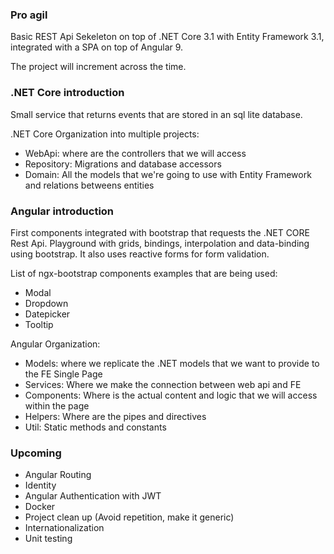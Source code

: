 ### Pro agil

Basic REST Api Sekeleton on top of .NET Core 3.1 with Entity Framework 3.1, integrated with a SPA on top of Angular 9.

The project will increment across the time.

### .NET Core introduction

Small service that returns events that are stored in an sql lite database.

.NET Core Organization into multiple projects:

- WebApi: where are the controllers that we will access
- Repository: Migrations and database accessors
- Domain: All the models that we're going to use with Entity Framework and relations betweens entities

### Angular introduction

First components integrated with bootstrap that requests the .NET CORE Rest Api.
Playground with grids, bindings, interpolation and data-binding using bootstrap. It also uses reactive forms for form validation.

List of ngx-bootstrap components examples that are being used:

- Modal
- Dropdown
- Datepicker
- Tooltip

Angular Organization:

- Models: where we replicate the .NET models that we want to provide to the FE Single Page
- Services: Where we make the connection between web api and FE
- Components: Where is the actual content and logic that we will access within the page
- Helpers: Where are the pipes and directives
- Util: Static methods and constants

### Upcoming

- Angular Routing
- Identity
- Angular Authentication with JWT
- Docker
- Project clean up (Avoid repetition, make it generic)
- Internationalization
- Unit testing
